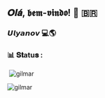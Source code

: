 <h2 align="left">𝑶𝒍𝒂́, 𝖇𝖊𝖒-𝖛𝖎𝖓𝖉𝖔! 👋 🇧🇷</h2>
<h3 align="left">𝙐𝙡𝙮𝙖𝙣𝙤𝙫 💻🌎</h3>
 
<h3 align="left">📊 𝐒𝐭atu𝐬 :</h3>
<p>&nbsp;<img align="center" src="https://github-readme-stats.vercel.app/api?username=Labashm&show_icons=true&theme=radical" alt="gilmar" /></p>
<p><img align="center" src="https://github-readme-stats.vercel.app/api/top-langs?username=Labashm&show_icons=true&theme=radical" alt="gilmar" /></p>
